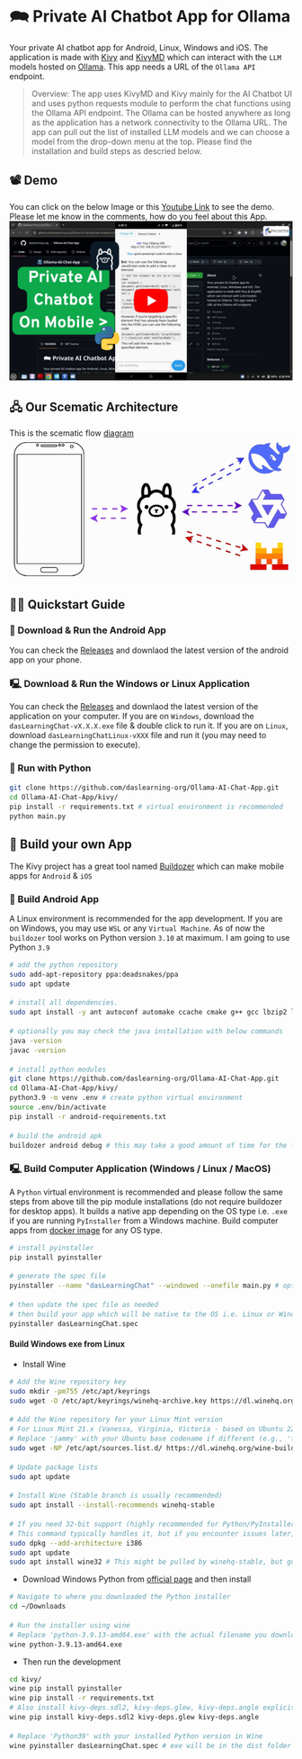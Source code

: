 # 🗪 Private AI Chatbot App for Ollama
Your private AI chatbot app for Android, Linux, Windows and iOS. The application is made with [Kivy](https://kivy.org/) and [KivyMD](https://kivymd.readthedocs.io/en/latest/) which can interact with the `LLM` models hosted on [Ollama](https://ollama.com/). This app needs a URL of the `Ollama API` endpoint.

> Overview: The app uses KivyMD and Kivy mainly for the AI Chatbot UI and uses python requests module to perform the chat functions using the Ollama API endpoint. The Ollama can be hosted anywhere as long as the application has a network connectivity to the Ollama URL. The app can pull out the list of installed LLM models and we can choose a model from the drop-down menu at the top. Please find the installation and build steps as descried below.

## 📽️ Demo
You can click on the below Image or this [Youtube Link](https://www.youtube.com/watch?v=a-azvqDL78k) to see the demo. Please let me know in the comments, how do you feel about this App. <br>
[![AI-Kivy-Chatbot](./docs/images/thumb.jpg)](https://www.youtube.com/watch?v=a-azvqDL78k)

## 🖧 Our Scematic Architecture
This is the scematic flow [diagram](./docs/images/kivyOllamaFlow.gif) <br>
![Flow-Diagram](./docs/images/kivyOllamaFlow.gif)

## 🧑‍💻 Quickstart Guide

### 📱 Download & Run the Android App
You can check the [Releases](https://github.com/daslearning-org/Ollama-AI-Chat-App/releases) and downlaod the latest version of the android app on your phone.

### 🖳 Download & Run the Windows or Linux Application
You can check the [Releases](https://github.com/daslearning-org/Ollama-AI-Chat-App/releases) and downlaod the latest version of the application on your computer. If you are on `Windows`, download the `dasLearningChat-vX.X.X.exe` file & double click to run it. If you are on `Linux`, download `dasLearningChatLinux-vXXX` file and run it (you may need to change the permission to execute).

### 🐍 Run with Python
```bash
git clone https://github.com/daslearning-org/Ollama-AI-Chat-App.git
cd Ollama-AI-Chat-App/kivy/
pip install -r requirements.txt # virtual environment is recommended
python main.py
```

## 🦾 Build your own App
The Kivy project has a great tool named [Buildozer](https://buildozer.readthedocs.io/en/latest/) which can make mobile apps for `Android` & `iOS`

### 📱 Build Android App
A Linux environment is recommended for the app development. If you are on Windows, you may use `WSL` or any `Virtual Machine`. As of now the `buildozer` tool works on Python version `3.10` at maximum. I am going to use Python `3.9`

```bash
# add the python repository
sudo add-apt-repository ppa:deadsnakes/ppa
sudo apt update

# install all dependencies.
sudo apt install -y ant autoconf automake ccache cmake g++ gcc lbzip2 libffi-dev libltdl-dev libtool libssl-dev make openjdk-17-jdk patch pkg-config python3-dev python3-pip unzip wget zip git python3.9 python3.9-venv

# optionally you may check the java installation with below commands
java -version
javac -version

# install python modules
git clone https://github.com/daslearning-org/Ollama-AI-Chat-App.git
cd Ollama-AI-Chat-App/kivy/
python3.9 -m venv .env # create python virtual environment
source .env/bin/activate
pip install -r android-requirements.txt

# build the android apk
buildozer android debug # this may take a good amount of time for the first time & will generate the apk in the bin directory
```

### 🖳 Build Computer Application (Windows / Linux / MacOS)
A `Python` virtual environment is recommended and please follow the same steps from above till the pip module installations (do not require buildozer for desktop apps). It builds a native app depending on the OS type i.e. `.exe` if you are running `PyInstaller` from a Windows machine. Build computer apps from [docker image](https://hub.docker.com/r/cdrx/pyinstaller-windows) for any OS type.

```bash
# install pyinstaller
pip install pyinstaller

# generate the spec file
pyinstaller --name "dasLearningChat" --windowed --onefile main.py # optional as it is already create in the repo

# then update the spec file as needed
# then build your app which will be native to the OS i.e. Linux or Windows or MAC
pyinstaller dasLearningChat.spec
```

#### Build Windows exe from Linux

* Install Wine
```bash
# Add the Wine repository key
sudo mkdir -pm755 /etc/apt/keyrings
sudo wget -O /etc/apt/keyrings/winehq-archive.key https://dl.winehq.org/wine-builds/winehq.key

# Add the Wine repository for your Linux Mint version
# For Linux Mint 21.x (Vanessa, Virginia, Victoria - based on Ubuntu 22.04 Jammy Jellyfish)
# Replace 'jammy' with your Ubuntu base codename if different (e.g., 'focal' for Mint 20.x)
sudo wget -NP /etc/apt/sources.list.d/ https://dl.winehq.org/wine-builds/ubuntu/dists/jammy/winehq-jammy.sources

# Update package lists
sudo apt update

# Install Wine (Stable branch is usually recommended)
sudo apt install --install-recommends winehq-stable

# If you need 32-bit support (highly recommended for Python/PyInstaller compatibility)
# This command typically handles it, but if you encounter issues later, ensure 32-bit architecture is enabled:
sudo dpkg --add-architecture i386
sudo apt update
sudo apt install wine32 # This might be pulled by winehq-stable, but good to ensure
```

* Download Windows Python from [official page](https://www.python.org/downloads/windows/) and then install
```bash
# Navigate to where you downloaded the Python installer
cd ~/Downloads

# Run the installer using wine
# Replace 'python-3.9.13-amd64.exe' with the actual filename you downloaded
wine python-3.9.13-amd64.exe
```

* Then run the development
```bash
cd kivy/
wine pip install pyinstaller
wine pip install -r requirements.txt
# Also install kivy-deps.sdl2, kivy-deps.glew, kivy-deps.angle explicitly if not pulled by Kivy/KivyMD
wine pip install kivy-deps.sdl2 kivy-deps.glew kivy-deps.angle

# Replace 'Python39' with your installed Python version in Wine
wine pyinstaller dasLearningChat.spec # exe will be in the dist folder
```
